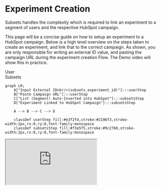 # Experiment Creation

Subsets handles the complexity which is required to link an experiment to a segment of users and
the respective HubSpot campaign.

This page will be a concise guide on how to setup an experiment to a HubSpot campaign. Below is a high level overview on
the steps
taken to create an experiment, and link that to the correct campaign. As shown, you are only responsible for writing an
external ID value,
and pasting the campaign URL during the experiment creation Flow. The Demo video will show this in practice.

<div>
  <div style={{display: 'inline-flex', alignItems: 'center', gap: '20px', fontSize: '13px', marginBottom: '10px', fontFamily: 'monospace', padding: '8px 12px', backgroundColor: '#f8f9fa', borderRadius: '6px', border: '1px solid #e0e0e0'}}>
    <div style={{display: 'flex', alignItems: 'center', gap: '8px'}}>
      <div style={{width: '12px', height: '12px', backgroundColor: '#e3f2fd', border: '2px solid #2196f3', borderRadius: '3px'}}></div>
      <span>User</span>
    </div>
    <div style={{display: 'flex', alignItems: 'center', gap: '8px'}}>
      <div style={{width: '12px', height: '12px', backgroundColor: '#f3e5f5', border: '2px solid #9c27b0', borderRadius: '3px'}}></div>
      <span>Subsets</span>
    </div>
  </div>
</div>

```mermaid
graph LR;
    A["Input External ID<br/>(subsets_experiment_id)"]:::userStep
    B["Paste Campaign URL"]:::userStep
    C["List (Segment) Auto-Inserted into HubSpot"]:::subsetsStep
    D["Experiment Linked to HubSpot Campaign"]:::subsetsStep

    A --> B --> C --> D

    classDef userStep fill:#e3f2fd,stroke:#2196f3,stroke-width:2px,rx:8,ry:8,font-family:monospace
    classDef subsetsStep fill:#f3e5f5,stroke:#9c27b0,stroke-width:2px,rx:8,ry:8,font-family:monospace
```

<div style={{position: 'relative', paddingBottom: '56.25%', height: 0}}><iframe style={{position: 'absolute', top: 0, left: 0, width: '100%', height: '100%', border: 0, borderRadius: '5px'}} src="https://www.tella.tv/video/cmgi8zz0k00dw0dl5es6pezr2/embed?b=0&title=1&a=1&loop=0&t=0&muted=0&wt=0" allowfullscreen allowtransparency></iframe></div>